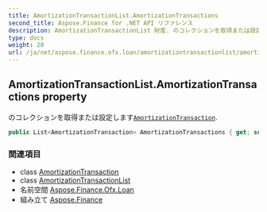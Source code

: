 ```yaml
---
title: AmortizationTransactionList.AmortizationTransactions
second_title: Aspose.Finance for .NET API リファレンス
description: AmortizationTransactionList 財産. のコレクションを取得または設定しますAmortizationTransaction.
type: docs
weight: 20
url: /ja/net/aspose.finance.ofx.loan/amortizationtransactionlist/amortizationtransactions/
---
```

## AmortizationTransactionList.AmortizationTransactions property

のコレクションを取得または設定します[`AmortizationTransaction`](../../amortizationtransaction/).

```csharp
public List<AmortizationTransaction> AmortizationTransactions { get; set; }
```

### 関連項目

* class [AmortizationTransaction](../../amortizationtransaction/)
* class [AmortizationTransactionList](../)
* 名前空間 [Aspose.Finance.Ofx.Loan](../../amortizationtransactionlist/)
* 組み立て [Aspose.Finance](../../../)



